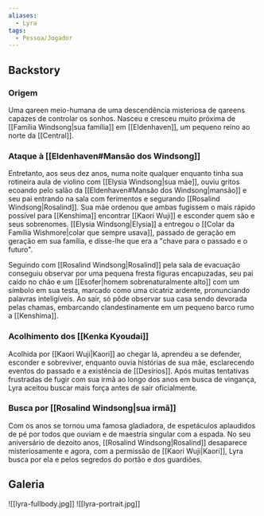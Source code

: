 ```yaml
---
aliases:
  - Lyra
tags:
  - Pessoa/Jogador
---
```

## Backstory
### Origem
Uma qareen meio-humana de uma descendência misteriosa de qareens capazes de controlar os sonhos. Nasceu e cresceu muito próxima de [[Família Windsong|sua família]] em [[Eldenhaven]], um pequeno reino ao norte da [[Central]].

### Ataque à [[Eldenhaven#Mansão dos Windsong]]
Entretanto, aos seus dez anos, numa noite qualquer enquanto tinha sua rotineira aula de violino com [[Elysia Windsong|sua mãe]], ouviu gritos ecoando pelo salão da [[Eldenhaven#Mansão dos Windsong|mansão]] e seu pai entrando na sala com ferimentos e segurando [[Rosalind Windsong|Rosalind]]. Sua mãe ordenou que ambas fugissem o mais rápido possível para [[Kenshima]] encontrar [[Kaori Wuji]] e esconder quem são e seus sobrenomes. [[Elysia Windsong|Elysia]] a entregou o [[Colar da Família Wishmore|colar que sempre usava]], passado de geração em geração em sua família, e disse-lhe que era a "chave para o passado e o futuro".

Seguindo com [[Rosalind Windsong|Rosalind]] pela sala de evacuação conseguiu observar por uma pequena fresta figuras encapuzadas, seu pai caído no chão e um [[Esofer|homem sobrenaturalmente alto]] com um símbolo em sua testa, marcado como uma cicatriz ardente, pronunciando palavras inteligíveis. Ao sair, só pôde observar sua casa sendo devorada pelas chamas, embarcando clandestinamente em um pequeno barco rumo a [[Kenshima]].

### Acolhimento dos [[Kenka Kyoudai]]
Acolhida por [[Kaori Wuji|Kaori]] ao chegar lá, aprendeu a se defender, esconder e sobreviver, enquanto ouvia histórias de sua mãe, esclarecendo eventos do passado e a existência de [[Desírios]]. Após muitas tentativas frustradas de fugir com sua irmã ao longo dos anos em busca de vingança, Lyra aceitou buscar mais força antes de sair oficialmente.

### Busca por [[Rosalind Windsong|sua irmã]]
Com os anos se tornou uma famosa gladiadora, de espetáculos aplaudidos de pé por todos que ouviam e de maestria singular com a espada. No seu aniversário de dezoito anos, [[Rosalind Windsong|Rosalind]] desaparece misteriosamente e agora, com a permissão de [[Kaori Wuji|Kaori]], Lyra busca por ela e pelos segredos do portão e dos guardiões.

## Galeria
![[lyra-fullbody.jpg]]
![[lyra-portrait.jpg]]
